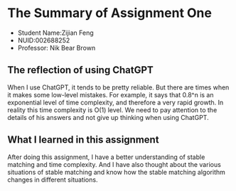 # The Summary of Assignment One

- Student Name:Zijian Feng
- NUID:002688252
- Professor: Nik Bear Brown

## The reflection of using ChatGPT

When I use ChatGPT, it tends to be pretty reliable. But there are times when it makes some low-level mistakes. For example, it says that 0.8^n is an exponential level of time complexity, and therefore a very rapid growth. In reality this time complexity is O(1) level. We need to pay attention to the details of his answers and not give up thinking when using ChatGPT.

## What I learned in this assignment

After doing this assignment, I have a better understanding of stable matching and time complexity. And I have also thought about the various situations of stable matching and know how the stable matching algorithm changes in different situations.

